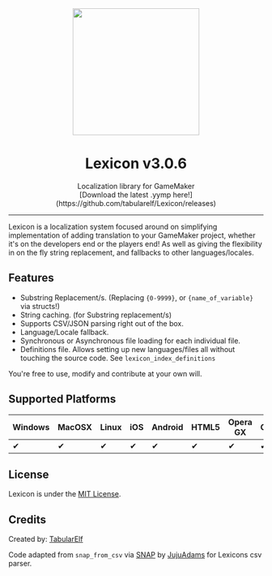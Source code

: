 ﻿<center>
<img src="./assets/logo.svg" style="width:250px;height:250px;">

# Lexicon v3.0.6

<p>Localization library for GameMaker<br>
[Download the latest .yymp here!](https://github.com/tabularelf/Lexicon/releases)

</center>

---

Lexicon is a localization system focused around on simplifying implementation of adding translation to your GameMaker project, whether it's on the developers end or the players end! As well as giving the flexibility in on the fly string replacement, and fallbacks to other languages/locales.

## Features

* Substring Replacement/s. (Replacing `{0-9999}`, or `{name_of_variable}` via structs!)
* String caching. (for Substring replacement/s)
* Supports CSV/JSON parsing right out of the box.
* Language/Locale fallback.
* Synchronous or Asynchronous file loading for each individual file.
* Definitions file. Allows setting up new languages/files all without touching the source code. See `lexicon_index_definitions`

You're free to use, modify and contribute at your own will.

## Supported Platforms

|  Windows  |  MacOSX  |  Linux  |  iOS  |  Android  |  HTML5  |  Opera GX  |  Console  |
| --- | --- | --- | --- | --- | --- | --- | --- |
| ✔ | ✔ | ✔ | ✔ | ✔ | ✔ | ✔ | ✔ |

## License

Lexicon is under the [MIT License](https://github.com/tabularelf/Lexicon/blob/main/LICENSE).

## Credits

Created by: [TabularElf](https://github.com/TabularElf)

Code adapted from `snap_from_csv` via [SNAP](https://github.com/jujuadams/snap) by [JujuAdams](https://github.com/jujuadams) for Lexicons csv parser.